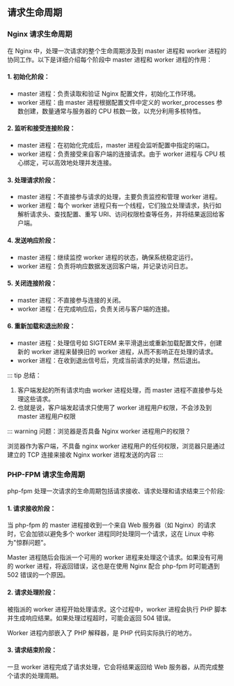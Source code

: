 ## 请求生命周期

### Nginx 请求生命周期

在 Nginx 中，处理一次请求的整个生命周期涉及到 master 进程和 worker 进程的协同工作。以下是详细介绍每个阶段中 master 进程和 worker 进程的作用：

#### 1. 初始化阶段：

-   master 进程：负责读取和验证 Nginx 配置文件，初始化工作环境。
-   worker 进程：由 master 进程根据配置文件中定义的 worker_processes 参数创建，数量通常与服务器的 CPU 核数一致，以充分利用多核特性。

#### 2. 监听和接受连接阶段：

-   master 进程：在初始化完成后，master 进程会监听配置中指定的端口。
-   worker 进程：负责接受来自客户端的连接请求。由于 worker 进程与 CPU 核心绑定，可以高效地处理并发连接。

#### 3. 处理请求阶段：

-   master 进程：不直接参与请求的处理，主要负责监控和管理 worker 进程。
-   worker 进程：每个 worker 进程只有一个线程，它们独立处理请求，执行如解析请求头、查找配置、重写 URI、访问权限检查等任务，并将结果返回给客户端。

#### 4. 发送响应阶段：

-   master 进程：继续监控 worker 进程的状态，确保系统稳定运行。
-   worker 进程：负责将响应数据发送回客户端，并记录访问日志。

#### 5. 关闭连接阶段：

-   master 进程：不直接参与连接的关闭。
-   worker 进程：在完成响应后，负责关闭与客户端的连接。

#### 6. 重新加载和退出阶段：

-   master 进程：处理信号如 SIGTERM 来平滑退出或重新加载配置文件，创建新的 worker 进程来替换旧的 worker 进程，从而不影响正在处理的请求。
-   worker 进程：在收到退出信号后，完成当前请求的处理，然后退出。

::: tip 总结：

1. 客户端发起的所有请求均由 worker 进程处理，而 master 进程不直接参与处理这些请求。
2. 也就是说，客户端发起请求只使用了 worker 进程用户权限，不会涉及到 master 进程用户权限

::: warning 问题：浏览器是否具备 Nginx worker 进程用户的权限？

浏览器作为客户端，不具备 nginx worker 进程用户的任何权限，浏览器只是通过建立的 TCP 连接来接收 Nginx worker 进程发送的内容
:::

### PHP-FPM 请求生命周期

php-fpm 处理一次请求的生命周期包括请求接收、请求处理和请求结束三个阶段:

#### 1. 请求接收阶段：

当 php-fpm 的 master 进程接收到一个来自 Web 服务器（如 Nginx）的请求时，它会加锁以避免多个 worker 进程同时处理同一个请求，这在 Linux 中称为"惊群问题"。

Master 进程随后会指派一个可用的 worker 进程来处理这个请求。如果没有可用的 worker 进程，将返回错误，这也是在使用 Nginx 配合 php-fpm 时可能遇到 502 错误的一个原因。

#### 2. 请求处理阶段：

被指派的 worker 进程开始处理请求。这个过程中，worker 进程会执行 PHP 脚本并生成响应结果。如果处理过程超时，可能会返回 504 错误。

Worker 进程内部嵌入了 PHP 解释器，是 PHP 代码实际执行的地方。

#### 3. 请求结束阶段：

一旦 worker 进程完成了请求处理，它会将结果返回给 Web 服务器，从而完成整个请求的处理周期。
